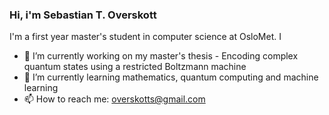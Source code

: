 ### Hi, i'm Sebastian T. Overskott

I'm a first year master's student in computer science at OsloMet. I 

<!--**Overskott/Overskott** is a ✨ _special_ ✨ repository because its `README.md` (this file) appears on your GitHub profile.

Here are some ideas to get you started:-->

- 🔭 I’m currently working on my master's thesis - Encoding complex quantum states using a restricted Boltzmann machine
- 🌱 I’m currently learning mathematics, quantum computing and machine learning
- 📫 How to reach me: overskotts@gmail.com

<!-- [![Sebastian's github stats](https://github-readme-stats.vercel.app/api?username=Overskott&count_private=true&show_icons=true&theme=default&hide_rank=false)](https://github.com/anuraghazra/github-readme-stats)  <!-- from: https://github.com/anuraghazra/github-readme-stats -->


<!--[![My Top Languages](https://github-readme-stats.vercel.app/api/top-langs/?username=Overskott&layout=compact)](https://github.com/anuraghazra/github-readme-stats) <!-- from: https://github.com/anuraghazra/github-readme-stats -->
